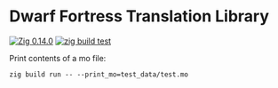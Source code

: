 # Dwarf Fortress Translation Library

[![Zig 0.14.0](https://img.shields.io/badge/Zig-0.14.0-orange)](https://github.com/ziglang/zig/releases/tag/0.14.0)
[![zig build test](https://github.com/dfint/df-translation-library/actions/workflows/zig-build-test.yml/badge.svg)](https://github.com/dfint/df-translation-library/actions/workflows/zig-build-test.yml)

Print contents of a mo file:

```shell
zig build run -- --print_mo=test_data/test.mo
```
